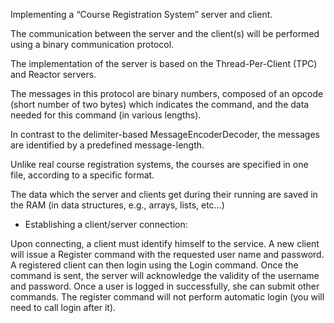 Implementing a “Course Registration System” server and client.

The communication between the server and the client(s) will be performed using a binary communication protocol.

The implementation of the server is based on the Thread-Per-Client (TPC) and Reactor servers.

The messages in this protocol are binary numbers, composed of an opcode (short number of two bytes) which indicates the command, and the data needed for this command (in various lengths). 

In contrast to the delimiter-based MessageEncoderDecoder, the messages are identified by a predefined message-length.

Unlike real course registration systems, the courses are specified in one file, according to a specific format.

The data which the server and clients get during their running are saved in the RAM (in data structures, e.g., arrays, lists, etc…)

- Establishing a client/server connection:
  
Upon connecting, a client must identify himself to the service.
A new client will issue a Register command with the requested user name and password.
A registered client can then login using the Login command. 
Once the command is sent, the server will acknowledge the validity of the username and password.
Once a user is logged in successfully, she can submit other commands.
The register command will not perform automatic login (you will need to call login after it).
